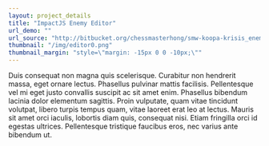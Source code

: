 ```yaml
---
layout: project_details
title: "ImpactJS Enemy Editor"
url_demo: ""
url_source: "http://bitbucket.org/chessmasterhong/smw-koopa-krisis_enemy-editor"
thumbnail: "/img/editor0.png"
thumbnail_margin: "style=\"margin: -15px 0 0 -10px;\""
---
```


Duis consequat non magna quis scelerisque. Curabitur non hendrerit massa, eget ornare lectus. Phasellus pulvinar mattis facilisis. Pellentesque vel mi eget justo convallis suscipit ac sit amet enim. Phasellus bibendum lacinia dolor elementum sagittis. Proin vulputate, quam vitae tincidunt volutpat, libero turpis tempus quam, vitae laoreet erat leo at lectus. Mauris sit amet orci iaculis, lobortis diam quis, consequat nisi. Etiam fringilla orci id egestas ultrices. Pellentesque tristique faucibus eros, nec varius ante bibendum ut.
